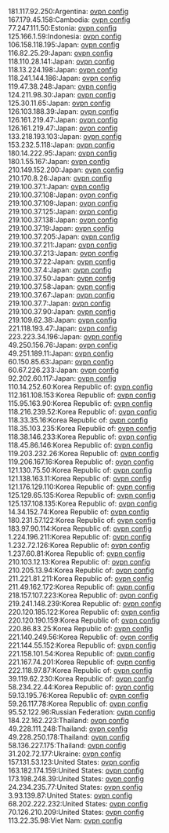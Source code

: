 181.117.92.250:Argentina: [ovpn config](vpn/181_117_92_250.ovpn)  
167.179.45.158:Cambodia: [ovpn config](vpn/167_179_45_158.ovpn)  
77.247.111.50:Estonia: [ovpn config](vpn/77_247_111_50.ovpn)  
125.166.1.59:Indonesia: [ovpn config](vpn/125_166_1_59.ovpn)  
106.158.118.195:Japan: [ovpn config](vpn/106_158_118_195.ovpn)  
116.82.25.29:Japan: [ovpn config](vpn/116_82_25_29.ovpn)  
118.110.28.141:Japan: [ovpn config](vpn/118_110_28_141.ovpn)  
118.13.224.198:Japan: [ovpn config](vpn/118_13_224_198.ovpn)  
118.241.144.186:Japan: [ovpn config](vpn/118_241_144_186.ovpn)  
119.47.38.248:Japan: [ovpn config](vpn/119_47_38_248.ovpn)  
124.211.98.30:Japan: [ovpn config](vpn/124_211_98_30.ovpn)  
125.30.11.65:Japan: [ovpn config](vpn/125_30_11_65.ovpn)  
126.103.188.39:Japan: [ovpn config](vpn/126_103_188_39.ovpn)  
126.161.219.47:Japan: [ovpn config](vpn/126_161_219_47.ovpn)  
126.161.219.47:Japan: [ovpn config](vpn/126_161_219_47.ovpn)  
133.218.193.103:Japan: [ovpn config](vpn/133_218_193_103.ovpn)  
153.232.5.118:Japan: [ovpn config](vpn/153_232_5_118.ovpn)  
180.14.222.95:Japan: [ovpn config](vpn/180_14_222_95.ovpn)  
180.1.55.167:Japan: [ovpn config](vpn/180_1_55_167.ovpn)  
210.149.152.200:Japan: [ovpn config](vpn/210_149_152_200.ovpn)  
210.170.8.26:Japan: [ovpn config](vpn/210_170_8_26.ovpn)  
219.100.37.1:Japan: [ovpn config](vpn/219_100_37_1.ovpn)  
219.100.37.108:Japan: [ovpn config](vpn/219_100_37_108.ovpn)  
219.100.37.109:Japan: [ovpn config](vpn/219_100_37_109.ovpn)  
219.100.37.125:Japan: [ovpn config](vpn/219_100_37_125.ovpn)  
219.100.37.138:Japan: [ovpn config](vpn/219_100_37_138.ovpn)  
219.100.37.19:Japan: [ovpn config](vpn/219_100_37_19.ovpn)  
219.100.37.205:Japan: [ovpn config](vpn/219_100_37_205.ovpn)  
219.100.37.211:Japan: [ovpn config](vpn/219_100_37_211.ovpn)  
219.100.37.213:Japan: [ovpn config](vpn/219_100_37_213.ovpn)  
219.100.37.22:Japan: [ovpn config](vpn/219_100_37_22.ovpn)  
219.100.37.4:Japan: [ovpn config](vpn/219_100_37_4.ovpn)  
219.100.37.50:Japan: [ovpn config](vpn/219_100_37_50.ovpn)  
219.100.37.58:Japan: [ovpn config](vpn/219_100_37_58.ovpn)  
219.100.37.67:Japan: [ovpn config](vpn/219_100_37_67.ovpn)  
219.100.37.7:Japan: [ovpn config](vpn/219_100_37_7.ovpn)  
219.100.37.90:Japan: [ovpn config](vpn/219_100_37_90.ovpn)  
219.109.62.38:Japan: [ovpn config](vpn/219_109_62_38.ovpn)  
221.118.193.47:Japan: [ovpn config](vpn/221_118_193_47.ovpn)  
223.223.34.196:Japan: [ovpn config](vpn/223_223_34_196.ovpn)  
49.250.156.76:Japan: [ovpn config](vpn/49_250_156_76.ovpn)  
49.251.189.11:Japan: [ovpn config](vpn/49_251_189_11.ovpn)  
60.150.85.63:Japan: [ovpn config](vpn/60_150_85_63.ovpn)  
60.67.226.233:Japan: [ovpn config](vpn/60_67_226_233.ovpn)  
92.202.60.117:Japan: [ovpn config](vpn/92_202_60_117.ovpn)  
110.14.252.60:Korea Republic of: [ovpn config](vpn/110_14_252_60.ovpn)  
112.161.108.153:Korea Republic of: [ovpn config](vpn/112_161_108_153.ovpn)  
115.95.163.90:Korea Republic of: [ovpn config](vpn/115_95_163_90.ovpn)  
118.216.239.52:Korea Republic of: [ovpn config](vpn/118_216_239_52.ovpn)  
118.33.35.16:Korea Republic of: [ovpn config](vpn/118_33_35_16.ovpn)  
118.35.103.235:Korea Republic of: [ovpn config](vpn/118_35_103_235.ovpn)  
118.38.146.233:Korea Republic of: [ovpn config](vpn/118_38_146_233.ovpn)  
118.45.86.146:Korea Republic of: [ovpn config](vpn/118_45_86_146.ovpn)  
119.203.232.26:Korea Republic of: [ovpn config](vpn/119_203_232_26.ovpn)  
119.206.167.16:Korea Republic of: [ovpn config](vpn/119_206_167_16.ovpn)  
121.130.75.50:Korea Republic of: [ovpn config](vpn/121_130_75_50.ovpn)  
121.138.163.11:Korea Republic of: [ovpn config](vpn/121_138_163_11.ovpn)  
121.176.129.110:Korea Republic of: [ovpn config](vpn/121_176_129_110.ovpn)  
125.129.65.135:Korea Republic of: [ovpn config](vpn/125_129_65_135.ovpn)  
125.137.108.135:Korea Republic of: [ovpn config](vpn/125_137_108_135.ovpn)  
14.34.152.74:Korea Republic of: [ovpn config](vpn/14_34_152_74.ovpn)  
180.231.57.122:Korea Republic of: [ovpn config](vpn/180_231_57_122.ovpn)  
183.97.90.114:Korea Republic of: [ovpn config](vpn/183_97_90_114.ovpn)  
1.224.196.211:Korea Republic of: [ovpn config](vpn/1_224_196_211.ovpn)  
1.232.72.126:Korea Republic of: [ovpn config](vpn/1_232_72_126.ovpn)  
1.237.60.81:Korea Republic of: [ovpn config](vpn/1_237_60_81.ovpn)  
210.103.12.13:Korea Republic of: [ovpn config](vpn/210_103_12_13.ovpn)  
210.205.13.94:Korea Republic of: [ovpn config](vpn/210_205_13_94.ovpn)  
211.221.81.211:Korea Republic of: [ovpn config](vpn/211_221_81_211.ovpn)  
211.49.162.172:Korea Republic of: [ovpn config](vpn/211_49_162_172.ovpn)  
218.157.107.223:Korea Republic of: [ovpn config](vpn/218_157_107_223.ovpn)  
219.241.148.239:Korea Republic of: [ovpn config](vpn/219_241_148_239.ovpn)  
220.120.185.122:Korea Republic of: [ovpn config](vpn/220_120_185_122.ovpn)  
220.120.190.159:Korea Republic of: [ovpn config](vpn/220_120_190_159.ovpn)  
220.86.83.25:Korea Republic of: [ovpn config](vpn/220_86_83_25.ovpn)  
221.140.249.56:Korea Republic of: [ovpn config](vpn/221_140_249_56.ovpn)  
221.144.55.152:Korea Republic of: [ovpn config](vpn/221_144_55_152.ovpn)  
221.158.101.54:Korea Republic of: [ovpn config](vpn/221_158_101_54.ovpn)  
221.167.74.201:Korea Republic of: [ovpn config](vpn/221_167_74_201.ovpn)  
222.118.97.87:Korea Republic of: [ovpn config](vpn/222_118_97_87.ovpn)  
39.119.62.230:Korea Republic of: [ovpn config](vpn/39_119_62_230.ovpn)  
58.234.22.44:Korea Republic of: [ovpn config](vpn/58_234_22_44.ovpn)  
59.13.195.76:Korea Republic of: [ovpn config](vpn/59_13_195_76.ovpn)  
59.26.117.78:Korea Republic of: [ovpn config](vpn/59_26_117_78.ovpn)  
95.52.122.96:Russian Federation: [ovpn config](vpn/95_52_122_96.ovpn)  
184.22.162.223:Thailand: [ovpn config](vpn/184_22_162_223.ovpn)  
49.228.111.248:Thailand: [ovpn config](vpn/49_228_111_248.ovpn)  
49.228.250.178:Thailand: [ovpn config](vpn/49_228_250_178.ovpn)  
58.136.227.175:Thailand: [ovpn config](vpn/58_136_227_175.ovpn)  
31.202.72.177:Ukraine: [ovpn config](vpn/31_202_72_177.ovpn)  
157.131.53.123:United States: [ovpn config](vpn/157_131_53_123.ovpn)  
163.182.174.159:United States: [ovpn config](vpn/163_182_174_159.ovpn)  
173.198.248.39:United States: [ovpn config](vpn/173_198_248_39.ovpn)  
24.234.235.77:United States: [ovpn config](vpn/24_234_235_77.ovpn)  
3.93.139.87:United States: [ovpn config](vpn/3_93_139_87.ovpn)  
68.202.222.232:United States: [ovpn config](vpn/68_202_222_232.ovpn)  
70.126.210.209:United States: [ovpn config](vpn/70_126_210_209.ovpn)  
113.22.35.98:Viet Nam: [ovpn config](vpn/113_22_35_98.ovpn)  
